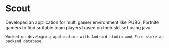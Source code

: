 # Scout
 
 Developed an application for multi gamer environment like PUBG, Fortnite gamers to find suitable team players based on their skillset using java.
 
	Worked on developing application with Android studio and Fire store as backend database.
